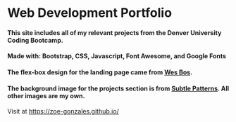 # Web Development Portfolio

#### This site includes all of my relevant projects from the Denver University Coding Bootcamp.

#### Made with: Bootstrap, CSS, Javascript, Font Awesome, and Google Fonts

#### The flex-box design for the landing page came from [Wes Bos](https://www.youtube.com/watch?v=9eif30i26jg&t=1s).

#### The background image for the projects section is from [Subtle Patterns](https://www.toptal.com/designers/subtlepatterns/). All other images are my own. 

Visit at https://zoe-gonzales.github.io/
